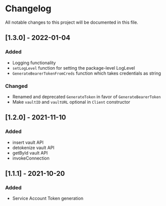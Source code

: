 # Changelog

All notable changes to this project will be documented in this file.

## [1.3.0] - 2022-01-04

### Added
- Logging functionality
- `setLogLevel` function for setting the package-level LogLevel
- `GenerateBearerTokenFromCreds` function which takes credentials as string

### Changed
- Renamed and deprecated `GenerateToken` in favor of `GenerateBearerToken`
- Make `vaultID` and `vaultURL` optional in `Client` constructor


## [1.2.0] - 2021-11-10

### Added

- insert vault API
- detokenize vault API
- getById vault API
- invokeConnection
 
## [1.1.1] - 2021-10-20

### Added

- Service Account Token generation
